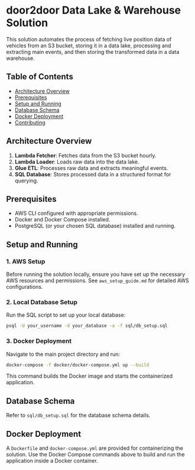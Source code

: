 # door2door Data Lake & Warehouse Solution

This solution automates the process of fetching live position data of vehicles from an S3 bucket, storing it in a data lake, processing and extracting main events, and then storing the transformed data in a data warehouse.

## Table of Contents

- [Architecture Overview](#architecture-overview)
- [Prerequisites](#prerequisites)
- [Setup and Running](#setup-and-running)
- [Database Schema](#database-schema)
- [Docker Deployment](#docker-deployment)
- [Contributing](#contributing)

## Architecture Overview

1. **Lambda Fetcher**: Fetches data from the S3 bucket hourly.
2. **Lambda Loader**: Loads raw data into the data lake.
3. **Glue ETL**: Processes raw data and extracts meaningful events.
4. **SQL Database**: Stores processed data in a structured format for querying.

## Prerequisites

- AWS CLI configured with appropriate permissions.
- Docker and Docker Compose installed.
- PostgreSQL (or your chosen SQL database) installed and running.

## Setup and Running

### 1. AWS Setup

Before running the solution locally, ensure you have set up the necessary AWS resources and permissions. See `aws_setup_guide.md` for detailed AWS configurations.

### 2. Local Database Setup

Run the SQL script to set up your local database:

```bash
psql -U your_username -d your_database -a -f sql/db_setup.sql
```

### 3. Docker Deployment

Navigate to the main project directory and run:

```bash
docker-compose -f docker/docker-compose.yml up --build
```

This command builds the Docker image and starts the containerized application.

## Database Schema

Refer to `sql/db_setup.sql` for the database schema details.

## Docker Deployment

A `Dockerfile` and `docker-compose.yml` are provided for containerizing the solution. Use the Docker Compose commands above to build and run the application inside a Docker container.